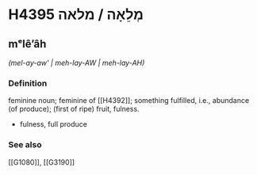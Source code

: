 # H4395 מְלֵאָה / מלאה

## mᵉlêʼâh

_(mel-ay-aw' | meh-lay-AW | meh-lay-AH)_

### Definition

feminine noun; feminine of [[H4392]]; something fulfilled, i.e., abundance (of produce); (first of ripe) fruit, fulness.

- fulness, full produce
### See also

[[G1080]], [[G3190]]

